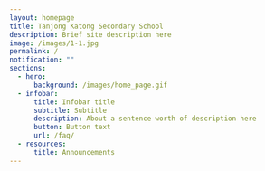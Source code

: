 ```yaml
---
layout: homepage
title: Tanjong Katong Secondary School
description: Brief site description here
image: /images/1-1.jpg
permalink: /
notification: ""
sections:
  - hero:
      background: /images/home_page.gif
  - infobar:
      title: Infobar title
      subtitle: Subtitle
      description: About a sentence worth of description here
      button: Button text
      url: /faq/
  - resources:
      title: Announcements
---
```

